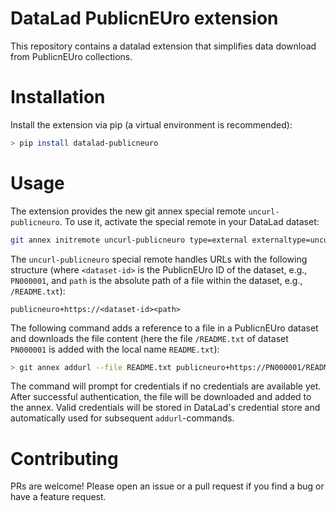 # DataLad PublicnEUro extension

This repository contains a datalad extension that simplifies data download
from PublicnEUro collections.


# Installation

Install the extension via pip (a virtual environment is recommended):

```bash
> pip install datalad-publicneuro
```

# Usage
The extension provides the new git annex special remote `uncurl-publicneuro`. To use it, activate the special remote in your DataLad dataset:

```bash
git annex initremote uncurl-publicneuro type=external externaltype=uncurl-publicneuro encryption=none
```

The `uncurl-publicneuro` special remote handles URLs with the following structure (where `<dataset-id>` is the PublicnEUro ID of the dataset, e.g., `PN000001`, and `path` is the absolute path of a file within the dataset, e.g., `/README.txt`):

```
publicneuro+https://<dataset-id><path>
```

The following command adds a reference to a file in a PublicnEUro dataset and downloads the file content (here the file `/README.txt` of dataset `PN000001` is added with the local name `README.txt`):

```bash
> git annex addurl --file README.txt publicneuro+https://PN000001/README.txt
```

The command will prompt for credentials if no credentials are available yet.
After successful authentication, the file will be downloaded and added to the annex.
Valid credentials will be stored in DataLad's credential store and automatically used for subsequent `addurl`-commands.


# Contributing

PRs are welcome! Please open an issue or a pull request if you find a bug or have a feature request.
